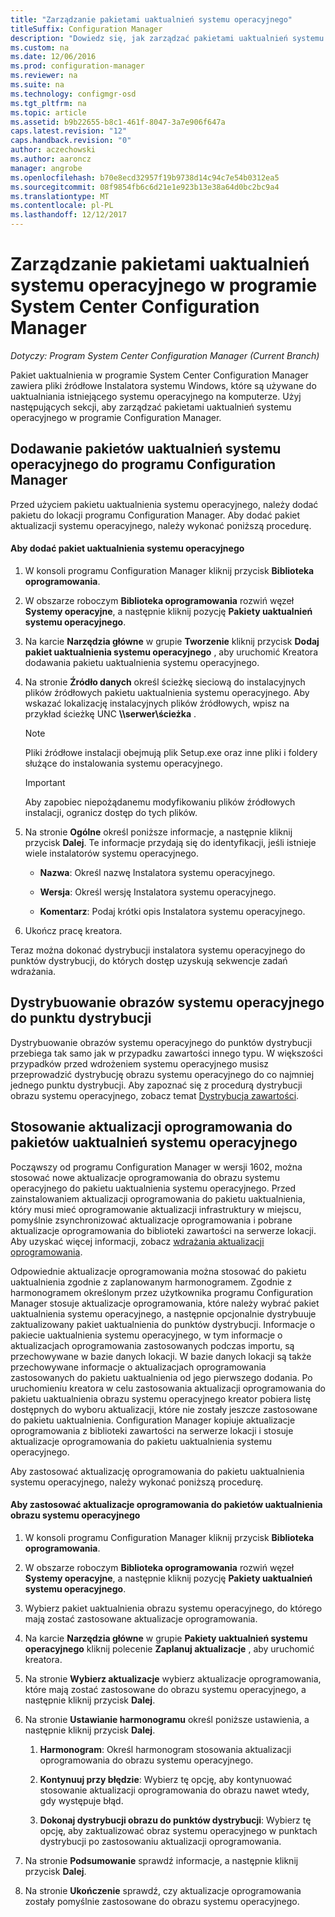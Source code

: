 ```yaml
---
title: "Zarządzanie pakietami uaktualnień systemu operacyjnego"
titleSuffix: Configuration Manager
description: "Dowiedz się, jak zarządzać pakietami uaktualnień systemu operacyjnego w programie System Center Configuration Manager."
ms.custom: na
ms.date: 12/06/2016
ms.prod: configuration-manager
ms.reviewer: na
ms.suite: na
ms.technology: configmgr-osd
ms.tgt_pltfrm: na
ms.topic: article
ms.assetid: b9b22655-b8c1-461f-8047-3a7e906f647a
caps.latest.revision: "12"
caps.handback.revision: "0"
author: aczechowski
ms.author: aaroncz
manager: angrobe
ms.openlocfilehash: b70e8ecd32957f19b9738d14c94c7e54b0312ea5
ms.sourcegitcommit: 08f9854fb6c6d21e1e923b13e38a64d0bc2bc9a4
ms.translationtype: MT
ms.contentlocale: pl-PL
ms.lasthandoff: 12/12/2017
---
```

# <a name="manage-operating-system-upgrade-packages-with-system-center-configuration-manager"></a>Zarządzanie pakietami uaktualnień systemu operacyjnego w programie System Center Configuration Manager

*Dotyczy: Program System Center Configuration Manager (Current Branch)*

Pakiet uaktualnienia w programie System Center Configuration Manager zawiera pliki źródłowe Instalatora systemu Windows, które są używane do uaktualniania istniejącego systemu operacyjnego na komputerze. Użyj następujących sekcji, aby zarządzać pakietami uaktualnień systemu operacyjnego w programie Configuration Manager.

##  <a name="BKMK_AddOSUpgradePkgs"></a> Dodawanie pakietów uaktualnień systemu operacyjnego do programu Configuration Manager  
 Przed użyciem pakietu uaktualnienia systemu operacyjnego, należy dodać pakietu do lokacji programu Configuration Manager. Aby dodać pakiet aktualizacji systemu operacyjnego, należy wykonać poniższą procedurę.  

#### <a name="to-add-an-operating-system-upgrade-package"></a>Aby dodać pakiet uaktualnienia systemu operacyjnego  

1.  W konsoli programu Configuration Manager kliknij przycisk **Biblioteka oprogramowania**.  

2.  W obszarze roboczym **Biblioteka oprogramowania** rozwiń węzeł **Systemy operacyjne**, a następnie kliknij pozycję **Pakiety uaktualnień systemu operacyjnego**.  

3.  Na karcie **Narzędzia główne** w grupie **Tworzenie** kliknij przycisk **Dodaj pakiet uaktualnienia systemu operacyjnego** , aby uruchomić Kreatora dodawania pakietu uaktualnienia systemu operacyjnego.  

4.  Na stronie **Źródło danych** określ ścieżkę sieciową do instalacyjnych plików źródłowych pakietu uaktualnienia systemu operacyjnego. Aby wskazać lokalizację instalacyjnych plików źródłowych, wpisz na przykład ścieżkę UNC **\\\serwer\ścieżka** .  

    > [!NOTE]  
    >  Pliki źródłowe instalacji obejmują plik Setup.exe oraz inne pliki i foldery służące do instalowania systemu operacyjnego.  

    > [!IMPORTANT]  
    >  Aby zapobiec niepożądanemu modyfikowaniu plików źródłowych instalacji, ogranicz dostęp do tych plików.  

5.  Na stronie **Ogólne** określ poniższe informacje, a następnie kliknij przycisk **Dalej**. Te informacje przydają się do identyfikacji, jeśli istnieje wiele instalatorów systemu operacyjnego.  

    -   **Nazwa**: Określ nazwę Instalatora systemu operacyjnego.  

    -   **Wersja**: Określ wersję Instalatora systemu operacyjnego.  

    -   **Komentarz**: Podaj krótki opis Instalatora systemu operacyjnego.  

6.  Ukończ pracę kreatora.  

 Teraz można dokonać dystrybucji instalatora systemu operacyjnego do punktów dystrybucji, do których dostęp uzyskują sekwencje zadań wdrażania.  

##  <a name="BKMK_DistributeBootImages"></a> Dystrybuowanie obrazów systemu operacyjnego do punktu dystrybucji  
 Dystrybuowanie obrazów systemu operacyjnego do punktów dystrybucji przebiega tak samo jak w przypadku zawartości innego typu. W większości przypadków przed wdrożeniem systemu operacyjnego musisz przeprowadzić dystrybucję obrazu systemu operacyjnego do co najmniej jednego punktu dystrybucji. Aby zapoznać się z procedurą dystrybucji obrazu systemu operacyjnego, zobacz temat [Dystrybucja zawartości](../../core/servers/deploy/configure/deploy-and-manage-content.md#bkmk_distribute).  

##  <a name="BKMK_OSUpgradePkgApplyUpdates"></a> Stosowanie aktualizacji oprogramowania do pakietów uaktualnień systemu operacyjnego  
 Począwszy od programu Configuration Manager w wersji 1602, można stosować nowe aktualizacje oprogramowania do obrazu systemu operacyjnego do pakietu uaktualnienia systemu operacyjnego. Przed zainstalowaniem aktualizacji oprogramowania do pakietu uaktualnienia, który musi mieć oprogramowanie aktualizacji infrastruktury w miejscu, pomyślnie zsynchronizować aktualizacje oprogramowania i pobrane aktualizacje oprogramowania do biblioteki zawartości na serwerze lokacji. Aby uzyskać więcej informacji, zobacz [wdrażania aktualizacji oprogramowania](../../sum/deploy-use/deploy-software-updates.md).  

 Odpowiednie aktualizacje oprogramowania można stosować do pakietu uaktualnienia zgodnie z zaplanowanym harmonogramem. Zgodnie z harmonogramem określonym przez użytkownika programu Configuration Manager stosuje aktualizacje oprogramowania, które należy wybrać pakiet uaktualnienia systemu operacyjnego, a następnie opcjonalnie dystrybuuje zaktualizowany pakiet uaktualnienia do punktów dystrybucji. Informacje o pakiecie uaktualnienia systemu operacyjnego, w tym informacje o aktualizacjach oprogramowania zastosowanych podczas importu, są przechowywane w bazie danych lokacji. W bazie danych lokacji są także przechowywane informacje o aktualizacjach oprogramowania zastosowanych do pakietu uaktualnienia od jego pierwszego dodania. Po uruchomieniu kreatora w celu zastosowania aktualizacji oprogramowania do pakietu uaktualnienia obrazu systemu operacyjnego kreator pobiera listę dostępnych do wyboru aktualizacji, które nie zostały jeszcze zastosowane do pakietu uaktualnienia. Configuration Manager kopiuje aktualizacje oprogramowania z biblioteki zawartości na serwerze lokacji i stosuje aktualizacje oprogramowania do pakietu uaktualnienia systemu operacyjnego.  

 Aby zastosować aktualizację oprogramowania do pakietu uaktualnienia systemu operacyjnego, należy wykonać poniższą procedurę.  

#### <a name="to-apply-software-updates-to-an-operating-system-upgrade-package"></a>Aby zastosować aktualizacje oprogramowania do pakietów uaktualnienia obrazu systemu operacyjnego  

1.  W konsoli programu Configuration Manager kliknij przycisk **Biblioteka oprogramowania**.  

2.  W obszarze roboczym **Biblioteka oprogramowania** rozwiń węzeł **Systemy operacyjne**, a następnie kliknij pozycję **Pakiety uaktualnień systemu operacyjnego**.  

3.  Wybierz pakiet uaktualnienia obrazu systemu operacyjnego, do którego mają zostać zastosowane aktualizacje oprogramowania.  

4.  Na karcie **Narzędzia główne** w grupie **Pakiety uaktualnień systemu operacyjnego** kliknij polecenie **Zaplanuj aktualizacje** , aby uruchomić kreatora.  

5.  Na stronie **Wybierz aktualizacje** wybierz aktualizacje oprogramowania, które mają zostać zastosowane do obrazu systemu operacyjnego, a następnie kliknij przycisk **Dalej**.  

6.  Na stronie **Ustawianie harmonogramu** określ poniższe ustawienia, a następnie kliknij przycisk **Dalej**.  

    1.  **Harmonogram**: Określ harmonogram stosowania aktualizacji oprogramowania do obrazu systemu operacyjnego.  

    2.  **Kontynuuj przy błędzie**:  Wybierz tę opcję, aby kontynuować stosowanie aktualizacji oprogramowania do obrazu nawet wtedy, gdy występuje błąd.  

    3.  **Dokonaj dystrybucji obrazu do punktów dystrybucji**: Wybierz tę opcję, aby zaktualizować obraz systemu operacyjnego w punktach dystrybucji po zastosowaniu aktualizacji oprogramowania.  

7.  Na stronie **Podsumowanie** sprawdź informacje, a następnie kliknij przycisk **Dalej**.  

8.  Na stronie **Ukończenie** sprawdź, czy aktualizacje oprogramowania zostały pomyślnie zastosowane do obrazu systemu operacyjnego.  
